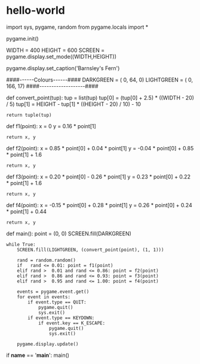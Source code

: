 # hello-world

import sys, pygame, random
from pygame.locals import *

pygame.init()

WIDTH  = 400
HEIGHT = 600
SCREEN = pygame.display.set_mode((WIDTH,HEIGHT))

pygame.display.set_caption('Barnsley\'s Fern')

####------Colours------####
DARKGREEN  = (  0,  64,   0)
LIGHTGREEN = (  0, 166,  17)
####-------------------####

def convert_point(tup):
    tup    = list(tup)
    tup[0] = (tup[0] + 2.5)  * ((WIDTH  - 20) /  5)
    tup[1] = HEIGHT - tup[1] * ((HEIGHT - 20) / 10) - 10

    return tuple(tup)

def f1(point):
    x =  0
    y =  0.16 * point[1]

    return x, y

def f2(point):
    x =  0.85 * point[0] + 0.04 * point[1]
    y = -0.04 * point[0] + 0.85 * point[1] + 1.6

    return x, y

def f3(point):
    x =  0.20 * point[0] - 0.26 * point[1]
    y =  0.23 * point[0] + 0.22 * point[1] + 1.6

    return x, y

def f4(point):
    x = -0.15 * point[0] + 0.28 * point[1]
    y =  0.26 * point[0] + 0.24 * point[1] + 0.44

    return x, y

def main():
    point = (0, 0)
    SCREEN.fill(DARKGREEN)

    while True:
        SCREEN.fill(LIGHTGREEN, (convert_point(point), (1, 1)))

        rand = random.random()
        if   rand <= 0.01: point = f1(point)
        elif rand >  0.01 and rand <= 0.86: point = f2(point)
        elif rand >  0.86 and rand <= 0.93: point = f3(point)
        elif rand >  0.95 and rand <= 1.00: point = f4(point)

        events = pygame.event.get()
        for event in events:
            if event.type == QUIT:
                pygame.quit()
                sys.exit()
            if event.type == KEYDOWN:
                if event.key == K_ESCAPE:
                    pygame.quit()
                    sys.exit()

        pygame.display.update()

if __name__ == '__main__':
    main()
